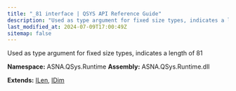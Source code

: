 ```yaml
---
title: "_81 interface | QSYS API Reference Guide"
description: "Used as type argument for fixed size types, indicates a length of 81  "
last_modified_at: 2024-07-09T17:00:49Z
sitemap: false
---
```


Used as type argument for fixed size types, indicates a length of 81 

**Namespace:** ASNA.QSys.Runtime
**Assembly:** ASNA.QSys.Runtime.dll

**Extends:** [ILen](/reference/runtime/qsys-runtime/i-len.html), [IDim](/reference/runtime/qsys-runtime/i-dim.html)
<br>
<br>
